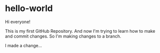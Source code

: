 # hello-world

Hi everyone!

This is my first GitHub Repository. And now I'm trying to learn how to make and commit changes.
So I'm making changes to a branch.

I made a change...
